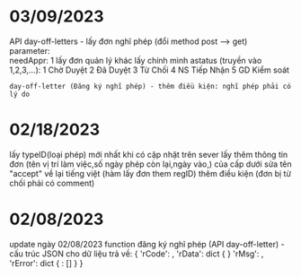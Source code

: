# 03/09/2023
API	day-off-letters - lấy đơn nghĩ phép (đổi method post --> get)				
		parameter:			
               needAppr:	1	lấy đơn quản lý
                           khác	lấy chính mình
               astatus (truyền vào 1,2,3,…):	1	Chờ Duyệt
                                             2	Đã Duyệt
                                             3	Từ Chối
                                             4	NS Tiếp Nhận
                                             5	GD Kiểm soát
					
	day-off-letter (Đăng ký nghĩ phép) - thêm điều kiện: nghĩ phép phải có lý do			



# 02/18/2023
lấy typeID(loại phép) mới nhất khi có cập nhật trên sever
lấy thêm thông tin đơn (tên vị trí làm việc,số ngày phép còn lại,ngày vào,) của cấp dưới
sửa tên "accept" về lại tiếng việt (hàm lấy đơn them regID)
thêm điều kiện (đơn bị từ chối phải có comment)




# 02/08/2023
update ngày 02/08/2023 function đăng ký nghĩ phép (API day-off-letter) - cấu trúc JSON cho dữ liệu trả về:
{
'rCode': <integer value>,
'rData': dict { }
'rMsg': <string value>,
'rError': dict {
   <fieldName>: [<error messager = string vaue>]
   }
}

